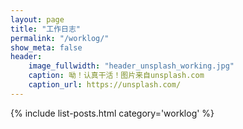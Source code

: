 ```yaml
---
layout: page
title: "工作日志"
permalink: "/worklog/"
show_meta: false
header:
    image_fullwidth: "header_unsplash_working.jpg"
    caption: 呦！认真干活！图片来自unsplash.com
    caption_url: https://unsplash.com/
---
```


{% include list-posts.html category='worklog' %}
